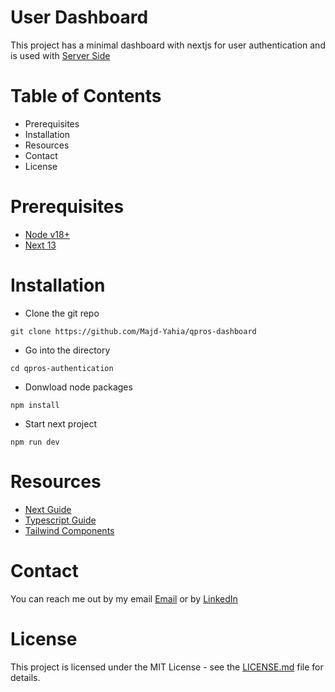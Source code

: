 # User Dashboard
This project has a minimal dashboard with nextjs for user authentication and is used with [Server Side](https://github.com/Majd-Yahia/qpros-server)
# Table of Contents
- Prerequisites
- Installation
- Resources
- Contact
- License

# Prerequisites
- [Node v18+](https://nodejs.org/en/download)
- [Next 13](https://nuxt.com/docs)

# Installation
- Clone the git repo
```
git clone https://github.com/Majd-Yahia/qpros-dashboard
```
- Go into the directory
```
cd qpros-authentication
```
- Donwload node packages
```
npm install
```
- Start next project
```
npm run dev
```
# Resources
- [Next Guide](https://nextjs.org/docs)
- [Typescript Guide](https://www.typescriptlang.org/docs/handbook/type-checking-javascript-files.html)
- [Tailwind Components](https://tailwindui.com/components)

# Contact
You can reach me out by my email [Email](mailto:majd.m4a4@gmail.com) or by [LinkedIn](https://www.linkedin.com/in/majd-yahia/) 
# License
This project is licensed under the MIT License - see the [LICENSE.md](LICENSE.md) file for details.
